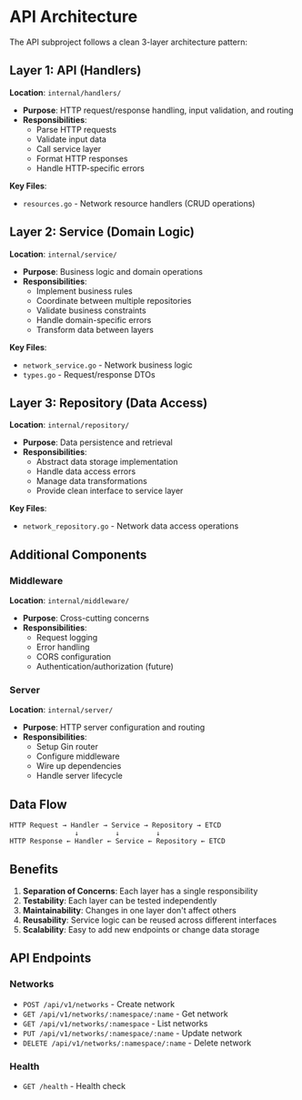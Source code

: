 # API Architecture

The API subproject follows a clean 3-layer architecture pattern:

## Layer 1: API (Handlers)
**Location**: `internal/handlers/`

- **Purpose**: HTTP request/response handling, input validation, and routing
- **Responsibilities**:
  - Parse HTTP requests
  - Validate input data
  - Call service layer
  - Format HTTP responses
  - Handle HTTP-specific errors

**Key Files**:
- `resources.go` - Network resource handlers (CRUD operations)

## Layer 2: Service (Domain Logic)
**Location**: `internal/service/`

- **Purpose**: Business logic and domain operations
- **Responsibilities**:
  - Implement business rules
  - Coordinate between multiple repositories
  - Validate business constraints
  - Handle domain-specific errors
  - Transform data between layers

**Key Files**:
- `network_service.go` - Network business logic
- `types.go` - Request/response DTOs

## Layer 3: Repository (Data Access)
**Location**: `internal/repository/`

- **Purpose**: Data persistence and retrieval
- **Responsibilities**:
  - Abstract data storage implementation
  - Handle data access errors
  - Manage data transformations
  - Provide clean interface to service layer

**Key Files**:
- `network_repository.go` - Network data access operations

## Additional Components

### Middleware
**Location**: `internal/middleware/`

- **Purpose**: Cross-cutting concerns
- **Responsibilities**:
  - Request logging
  - Error handling
  - CORS configuration
  - Authentication/authorization (future)

### Server
**Location**: `internal/server/`

- **Purpose**: HTTP server configuration and routing
- **Responsibilities**:
  - Setup Gin router
  - Configure middleware
  - Wire up dependencies
  - Handle server lifecycle

## Data Flow

```
HTTP Request → Handler → Service → Repository → ETCD
                ↓         ↓         ↓
HTTP Response ← Handler ← Service ← Repository ← ETCD
```

## Benefits

1. **Separation of Concerns**: Each layer has a single responsibility
2. **Testability**: Each layer can be tested independently
3. **Maintainability**: Changes in one layer don't affect others
4. **Reusability**: Service logic can be reused across different interfaces
5. **Scalability**: Easy to add new endpoints or change data storage

## API Endpoints

### Networks
- `POST /api/v1/networks` - Create network
- `GET /api/v1/networks/:namespace/:name` - Get network
- `GET /api/v1/networks/:namespace` - List networks
- `PUT /api/v1/networks/:namespace/:name` - Update network
- `DELETE /api/v1/networks/:namespace/:name` - Delete network

### Health
- `GET /health` - Health check
